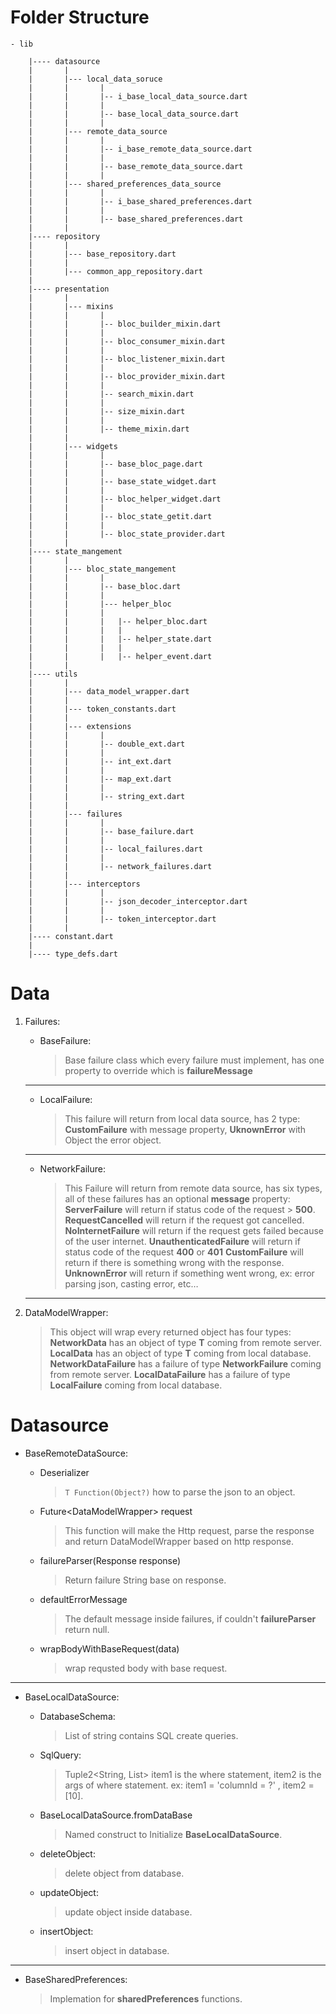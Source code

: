 # Folder Structure
	- lib
	
		|---- datasource
		|		|
		|		|--- local_data_soruce
		|		|		|
		|		|		|-- i_base_local_data_source.dart
		|		|		|
		|		|		|-- base_local_data_source.dart
		|		|		|
		|		|--- remote_data_source
		|		|		|
		|		|		|-- i_base_remote_data_source.dart
		|		|		|
		|		|		|-- base_remote_data_source.dart
		|		|		|
		|		|--- shared_preferences_data_source
		|		|		|
		|		|		|-- i_base_shared_preferences.dart
		|		|		|
		|		|		|-- base_shared_preferences.dart
		|		|
		|---- repository
		|		|
		|		|--- base_repository.dart
		|		|
		|		|--- common_app_repository.dart
		|
		|---- presentation
		|		|
		|		|--- mixins
		|		|		|
		|		|		|-- bloc_builder_mixin.dart
		|		|		|
		|		|		|-- bloc_consumer_mixin.dart
		|		|		|
		|		|		|-- bloc_listener_mixin.dart
		|		|		|
		|		|		|-- bloc_provider_mixin.dart
		|		|		|
		|		|		|-- search_mixin.dart
		|		|		|
		|		|		|-- size_mixin.dart
		|		|		|
		|		|		|-- theme_mixin.dart
		|		|
		|		|--- widgets
		|		|		|
		|		|		|-- base_bloc_page.dart
		|		|		|
		|		|		|-- base_state_widget.dart
		|		|		|
		|		|		|-- bloc_helper_widget.dart
		|		|		|
		|		|		|-- bloc_state_getit.dart
		|		|		|
		|		|		|-- bloc_state_provider.dart
		|		|
		|---- state_mangement
		|		|
		|		|--- bloc_state_mangement
		|		|		|
		|		|		|-- base_bloc.dart
		|		|		|
		|		|		|--- helper_bloc
		|		|		|
		|		|		|	|-- helper_bloc.dart
		|		|		|	|
		|		|		|	|-- helper_state.dart
		|		|		|	|
		|		|		|	|-- helper_event.dart
		|		|
		|---- utils
		|		|
		|		|--- data_model_wrapper.dart
		|		|
		|		|--- token_constants.dart
		|		|
		|		|--- extensions
		|		|		|
		|		|		|-- double_ext.dart
		|		|		|
		|		|		|-- int_ext.dart
		|		|		|
		|		|		|-- map_ext.dart
		|		|		|
		|		|		|-- string_ext.dart
		|		|
		|		|--- failures
		|		|		|
		|		|		|-- base_failure.dart
		|		|		|
		|		|		|-- local_failures.dart
		|		|		|
		|		|		|-- network_failures.dart
		|		|
		|		|--- interceptors
		|		|		|
		|		|		|-- json_decoder_interceptor.dart
		|		|		|
		|		|		|-- token_interceptor.dart
		|		|
		|---- constant.dart
		|
		|---- type_defs.dart

# Data

1. Failures:
    - BaseFailure:

      > Base failure class which every failure must implement, has one property to 		    override which is **failureMessage**
   ---
    - LocalFailure:

      > This failure will return from local data source, has 2 type:
      **CustomFailure**  with message property, **UknownError** with Object the error object.
   ---
    - NetworkFailure:

      > This Failure will return from remote data source, has six types, all of these failures has an optional **message** property:
      **ServerFailure** will return if  status code of the request > **500**.
      **RequestCancelled** will return if the request got cancelled.
      **NoInternetFailure** will return if the request gets failed because of the user internet.
      **UnauthenticatedFailure** will return if status code of the request **400** or **401**
      **CustomFailure** will return if there is something wrong with the response.
      **UnknownError** will return if something went wrong, ex: error parsing json, casting error, etc…
   ---

2. DataModelWrapper:

   > This object will wrap every returned object has four types:
   **NetworkData** has an object of type **T** coming from remote server.
   **LocalData** has an object of type **T** coming from local database.
   **NetworkDataFailure** has a failure of type **NetworkFailure** coming from remote server.
   **LocalDataFailure** has a failure of type **LocalFailure** coming from local database.

# Datasource

- BaseRemoteDataSource:

    - Deserializer

      > `T Function(Object?)` how to parse the json to an object.

    - Future<DataModelWrapper<T>> request<T>

      > This function will make the Http request, parse the response and return DataModelWrapper based on http response.

    - failureParser(Response response)

      > Return failure String base on response.

    - defaultErrorMessage

      > The default message inside failures, if couldn't **failureParser** return null.

    - wrapBodyWithBaseRequest(data)

      > wrap requsted body with base request.

---

- BaseLocalDataSource:

    - DatabaseSchema:

      > List of string contains SQL create queries.

    - SqlQuery:

      > Tuple2<String, List<dynamic>>   item1 is the where statement, item2 is the args of where statement. ex: item1 = 'columnId = ?' , item2 = [10].

    - BaseLocalDataSource.fromDataBase

      > Named construct to Initialize **BaseLocalDataSource**.

    - deleteObject:

      > delete object from database.

    - updateObject:

      > update object inside database.

    - insertObject:

      > insert object in database.

---

- BaseSharedPreferences:

  > Implemation for **sharedPreferences** functions.
